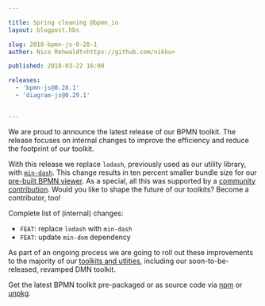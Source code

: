 ```yaml
---

title: Spring cleaning @bpmn_io
layout: blogpost.hbs

slug: 2018-bpmn-js-0-28-1
author: Nico Rehwaldt<https://github.com/nikku>

published: 2018-03-22 16:00

releases:
  - 'bpmn-js@0.28.1'
  - 'diagram-js@0.29.1'


---
```



<p class="introduction">
  We are proud to announce the latest release of our BPMN toolkit. The release focuses on internal changes to improve the efficiency and reduce the footprint of our toolkit.
</p>

<!-- continue -->

With this release we replace `lodash`, previously used as our utility library, with [`min-dash`](https://github.com/bpmn-io/min-dash). This change results in ten percent smaller bundle size for our [pre-built BPMN viewer](http://unpkg.com/bpmn-js/dist/).
As a special, all this was supported by a [community contribution](https://github.com/bpmn-io/diagram-js/issues/234). Would you like to shape the future of our toolkits? Become a contributor, too!

Complete list of (internal) changes:

* `FEAT`: replace `lodash` with `min-dash`
* `FEAT`: update `min-dom` dependency

As part of an ongoing process we are going to roll out these improvements to the majority of our [toolkits and utlities](https://github.com/bpmn-io/), including our soon-to-be-released, revamped DMN toolkit.

Get the latest BPMN toolkit pre-packaged or as source code via [npm](https://www.npmjs.com/package/bpmn-js) or [unpkg](https://unpkg.com/bpmn-js/).